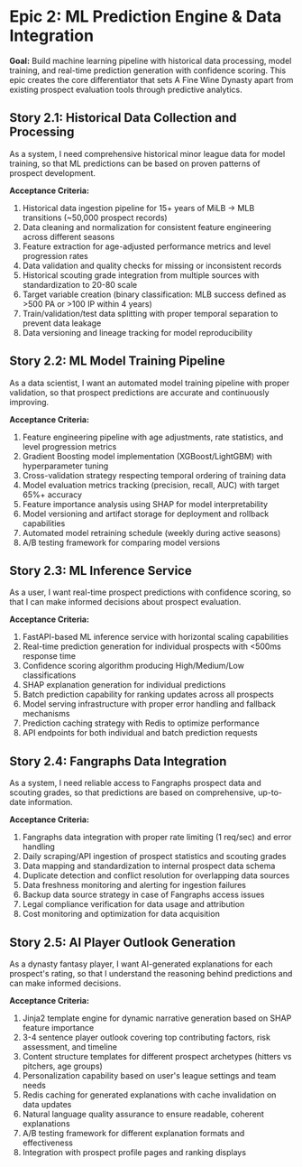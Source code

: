 # Epic 2: ML Prediction Engine & Data Integration

**Goal:** Build machine learning pipeline with historical data processing, model training, and real-time prediction generation with confidence scoring. This epic creates the core differentiator that sets A Fine Wine Dynasty apart from existing prospect evaluation tools through predictive analytics.

## Story 2.1: Historical Data Collection and Processing
As a system,
I need comprehensive historical minor league data for model training,
so that ML predictions can be based on proven patterns of prospect development.

**Acceptance Criteria:**
1. Historical data ingestion pipeline for 15+ years of MiLB → MLB transitions (~50,000 prospect records)
2. Data cleaning and normalization for consistent feature engineering across different seasons
3. Feature extraction for age-adjusted performance metrics and level progression rates
4. Data validation and quality checks for missing or inconsistent records
5. Historical scouting grade integration from multiple sources with standardization to 20-80 scale
6. Target variable creation (binary classification: MLB success defined as >500 PA or >100 IP within 4 years)
7. Train/validation/test data splitting with proper temporal separation to prevent data leakage
8. Data versioning and lineage tracking for model reproducibility

## Story 2.2: ML Model Training Pipeline
As a data scientist,
I want an automated model training pipeline with proper validation,
so that prospect predictions are accurate and continuously improving.

**Acceptance Criteria:**
1. Feature engineering pipeline with age adjustments, rate statistics, and level progression metrics
2. Gradient Boosting model implementation (XGBoost/LightGBM) with hyperparameter tuning
3. Cross-validation strategy respecting temporal ordering of training data
4. Model evaluation metrics tracking (precision, recall, AUC) with target 65%+ accuracy
5. Feature importance analysis using SHAP for model interpretability
6. Model versioning and artifact storage for deployment and rollback capabilities
7. Automated model retraining schedule (weekly during active seasons)
8. A/B testing framework for comparing model versions

## Story 2.3: ML Inference Service
As a user,
I want real-time prospect predictions with confidence scoring,
so that I can make informed decisions about prospect evaluation.

**Acceptance Criteria:**
1. FastAPI-based ML inference service with horizontal scaling capabilities
2. Real-time prediction generation for individual prospects with <500ms response time
3. Confidence scoring algorithm producing High/Medium/Low classifications
4. SHAP explanation generation for individual predictions
5. Batch prediction capability for ranking updates across all prospects
6. Model serving infrastructure with proper error handling and fallback mechanisms
7. Prediction caching strategy with Redis to optimize performance
8. API endpoints for both individual and batch prediction requests

## Story 2.4: Fangraphs Data Integration
As a system,
I need reliable access to Fangraphs prospect data and scouting grades,
so that predictions are based on comprehensive, up-to-date information.

**Acceptance Criteria:**
1. Fangraphs data integration with proper rate limiting (1 req/sec) and error handling
2. Daily scraping/API ingestion of prospect statistics and scouting grades
3. Data mapping and standardization to internal prospect data schema
4. Duplicate detection and conflict resolution for overlapping data sources
5. Data freshness monitoring and alerting for ingestion failures
6. Backup data source strategy in case of Fangraphs access issues
7. Legal compliance verification for data usage and attribution
8. Cost monitoring and optimization for data acquisition

## Story 2.5: AI Player Outlook Generation
As a dynasty fantasy player,
I want AI-generated explanations for each prospect's rating,
so that I understand the reasoning behind predictions and can make informed decisions.

**Acceptance Criteria:**
1. Jinja2 template engine for dynamic narrative generation based on SHAP feature importance
2. 3-4 sentence player outlook covering top contributing factors, risk assessment, and timeline
3. Content structure templates for different prospect archetypes (hitters vs pitchers, age groups)
4. Personalization capability based on user's league settings and team needs
5. Redis caching for generated explanations with cache invalidation on data updates
6. Natural language quality assurance to ensure readable, coherent explanations
7. A/B testing framework for different explanation formats and effectiveness
8. Integration with prospect profile pages and ranking displays
